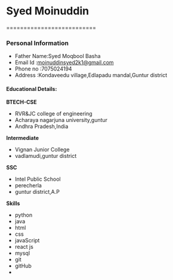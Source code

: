 # Syed Moinuddin
==========================
### Personal Information
- Father Name:Syed Moqbool Basha
- Email Id   :moinuddinsyed2k1@gmail.com
- Phone no   :7075024194
- Address    :Kondaveedu village,Edlapadu mandal,Guntur district

#### Educational Details:

**BTECH-CSE**
- RVR&JC college of engineering 
- Acharaya nagarjuna university,guntur
- Andhra Pradesh,India
 
**Intermediate**
- Vignan Junior College
- vadlamudi,guntur district

**SSC**
- Intel Public School
- perecherla
- guntur district,A.P

**Skills**
- python
- java
- html
- css
- javaScript
- react js
- mysql
- git
- gitHub
- 

 
